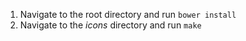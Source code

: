 1. Navigate to the root directory and run `bower install`
2. Navigate to the *icons* directory and run `make`
